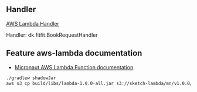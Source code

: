 ## Handler

[AWS Lambda Handler](https://docs.aws.amazon.com/lambda/latest/dg/java-handler.html)

Handler: dk.fitfit.BookRequestHandler

## Feature aws-lambda documentation

- [Micronaut AWS Lambda Function documentation](https://micronaut-projects.github.io/micronaut-aws/latest/guide/index.html#lambda)

```bash
./gradlew shadowJar
aws s3 cp build/libs/lambda-1.0.0-all.jar s3://sketch-lambda/mn/v1.0.0/lambda-1.0.0-all.jar
```
